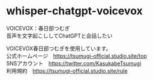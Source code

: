 # whisper-chatgpt-voicevox

VOICEVOX：春日部つむぎ  
音声を文字起こししてChatGPTと会話したい

VOICEVOX春日部つむぎを使用しています。  
公式ホームページ　<https://tsumugi-official.studio.site/top>  
SNSアカウント　<https://twitter.com/KasukabeTsumugi>  
利用規約　<https://tsumugi-official.studio.site/rule>  
